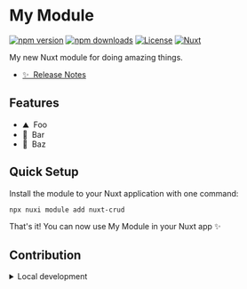 <!--
Get your module up and running quickly.

Find and replace all on all files (CMD+SHIFT+F):
- Name: My Module
- Package name: nuxt-crud
- Description: My new Nuxt module
-->

# My Module

[![npm version][npm-version-src]][npm-version-href]
[![npm downloads][npm-downloads-src]][npm-downloads-href]
[![License][license-src]][license-href]
[![Nuxt][nuxt-src]][nuxt-href]

My new Nuxt module for doing amazing things.

- [✨ &nbsp;Release Notes](/CHANGELOG.md)
<!-- - [🏀 Online playground](https://stackblitz.com/github/your-org/nuxt-crud?file=playground%2Fapp.vue) -->
<!-- - [📖 &nbsp;Documentation](https://example.com) -->

## Features

<!-- Highlight some of the features your module provide here -->
- ⛰ &nbsp;Foo
- 🚠 &nbsp;Bar
- 🌲 &nbsp;Baz

## Quick Setup

Install the module to your Nuxt application with one command:

```bash
npx nuxi module add nuxt-crud
```

That's it! You can now use My Module in your Nuxt app ✨


## Contribution

<details>
  <summary>Local development</summary>
  
  ```bash
  # Install dependencies
  npm install
  
  # Generate type stubs
  npm run dev:prepare
  
  # Develop with the playground
  npm run dev
  
  # Build the playground
  npm run dev:build
  
  # Run ESLint
  npm run lint
  
  # Run Vitest
  npm run test
  npm run test:watch
  
  # Release new version
  npm run release
  ```

</details>


<!-- Badges -->
[npm-version-src]: https://img.shields.io/npm/v/nuxt-crud/latest.svg?style=flat&colorA=020420&colorB=00DC82
[npm-version-href]: https://npmjs.com/package/nuxt-crud

[npm-downloads-src]: https://img.shields.io/npm/dm/nuxt-crud.svg?style=flat&colorA=020420&colorB=00DC82
[npm-downloads-href]: https://npm.chart.dev/nuxt-crud

[license-src]: https://img.shields.io/npm/l/nuxt-crud.svg?style=flat&colorA=020420&colorB=00DC82
[license-href]: https://npmjs.com/package/nuxt-crud

[nuxt-src]: https://img.shields.io/badge/Nuxt-020420?logo=nuxt.js
[nuxt-href]: https://nuxt.com
